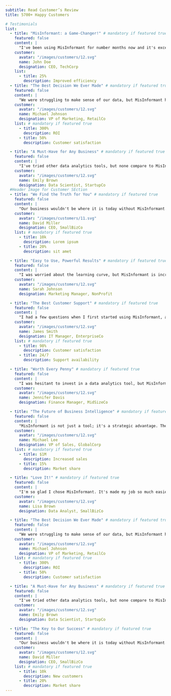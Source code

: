 ```yaml
---
subtitle: Read Customer’s Review
title: 5700+ Happy Customers

# Testimonials
list:
  - title: "MisInformant: a Game-Changer!" # mandatory if featured true
    featured: false
    content: |
      "I've been using MisInformant for number months now and it's exceeded my expectations. The feature has been particularly helpful in benefit."
    customer:
      avatar: "/images/customers/12.svg"
      name: John Doe
      designation: CEO, TechCorp
    list:
      - title: 25%
        description: Improved efficiency
  - title: "The Best Decision We Ever Made" # mandatory if featured true
    featured: false
    content: |
      "We were struggling to make sense of our data, but MisInformant has given us the clarity we needed. The feature has helped us identify new opportunities."
    customer:
      avatar: "/images/customers/12.svg"
      name: Michael Johnson
      designation: VP of Marketing, RetailCo
    list: # mandatory if featured true
      - title: 300%
        description: ROI
      - title: 50%
        description: Customer satisfaction

  - title: "A Must-Have for Any Business" # mandatory if featured true
    featured: false
    content: |
      "I've tried other data analytics tools, but none compare to MisInformant. The feature is simply amazing."
    customer:
      avatar: "/images/customers/12.svg"
      name: Emily Brown
      designation: Data Scientist, StartupCo
  #Header Image for Customer SEction
  - title: "We Find the Truth for You" # mandatory if featured true
    featured: false
    content: |
      "Our business wouldn't be where it is today without MisInformant. The feature has been instrumental in our growth."
    customer:
      avatar: "/images/customers/11.svg"
      name: David Miller
      designation: CEO, SmallBizCo
    list: # mandatory if featured true
      - title: 10k
        description: Lorem ipsum
      - title: 20%
        description: sit amet

  - title: "Easy to Use, Powerful Results" # mandatory if featured true
    featured: false
    content: |
      "I was worried about the learning curve, but MisInformant is incredibly user-friendly. I was able to start seeing results almost immediately."
    customer:
      avatar: "/images/customers/12.svg"
      name: Sarah Johnson
      designation: Marketing Manager, NonProfit

  - title: "The Best Customer Support" # mandatory if featured true
    featured: false
    content: |
      "I had a few questions when I first started using MisInformant, and the customer support team was amazing. They were knowledgeable, responsive, and helpful."
    customer:
      avatar: "/images/customers/12.svg"
      name: James Smith
      designation: IT Manager, EnterpriseCo
    list: # mandatory if featured true
      - title: 98%
        description: Customer satisfaction
      - title: 24/7
        description: Support availability

  - title: "Worth Every Penny" # mandatory if featured true
    featured: false
    content: |
      "I was hesitant to invest in a data analytics tool, but MisInformant has paid for itself many times over. The feature alone is worth the price."
    customer:
      avatar: "/images/customers/12.svg"
      name: Jennifer Davis
      designation: Finance Manager, MidSizeCo

  - title: "The Future of Business Intelligence" # mandatory if featured true
    featured: false
    content: |
      "MisInformant is not just a tool; it's a strategic advantage. The feature gives us a competitive edge."
    customer:
      avatar: "/images/customers/12.svg"
      name: Michael Lee
      designation: VP of Sales, GlobalCorp
    list: # mandatory if featured true
      - title: $1M
        description: Increased sales
      - title: 15%
        description: Market share

  - title: "Love It!" # mandatory if featured true
    featured: false
    content: |
      "I'm so glad I chose MisInformant. It's made my job so much easier and more enjoyable."
    customer:
      avatar: "/images/customers/12.svg"
      name: Lisa Brown
      designation: Data Analyst, SmallBizCo

  - title: "The Best Decision We Ever Made" # mandatory if featured true
    featured: false
    content: |
      "We were struggling to make sense of our data, but MisInformant has given us the clarity we needed. The feature has helped us identify new opportunities."
    customer:
      avatar: "/images/customers/12.svg"
      name: Michael Johnson
      designation: VP of Marketing, RetailCo
    list: # mandatory if featured true
      - title: 300%
        description: ROI
      - title: 50%
        description: Customer satisfaction

  - title: "A Must-Have for Any Business" # mandatory if featured true
    featured: false
    content: |
      "I've tried other data analytics tools, but none compare to MisInformant. The feature is simply amazing."
    customer:
      avatar: "/images/customers/12.svg"
      name: Emily Brown
      designation: Data Scientist, StartupCo

  - title: "The Key to Our Success" # mandatory if featured true
    featured: false
    content: |
      "Our business wouldn't be where it is today without MisInformant. The feature has been instrumental in our growth."
    customer:
      avatar: "/images/customers/12.svg"
      name: David Miller
      designation: CEO, SmallBizCo
    list: # mandatory if featured true
      - title: 10k
        description: New customers
      - title: 20%
        description: Market share
---
```

